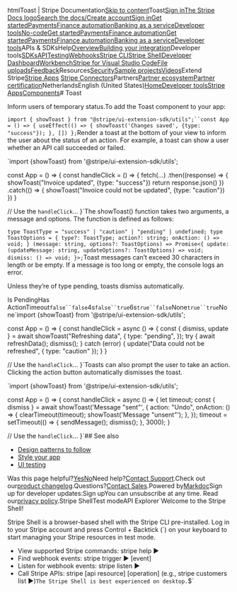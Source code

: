 htmlToast | Stripe Documentation[Skip to content](#main-content)Toast[Sign in](https://dashboard.stripe.com/login?redirect=https%3A%2F%2Fdocs.stripe.com%2Fstripe-apps%2Fcomponents%2Ftoast)[The Stripe Docs logo](/)[Search the docs/](#)[Create account](https://dashboard.stripe.com/register)[Sign in](https://dashboard.stripe.com/login?redirect=https%3A%2F%2Fdocs.stripe.com%2Fstripe-apps%2Fcomponents%2Ftoast)[Get started](/get-started)[Payments](/payments)[Finance automation](/finance-automation)[Banking as a service](/financial-services)[Developer tools](/development)[No-code](/no-code)[Get started](/get-started)[Payments](/payments)[Finance automation](/finance-automation)[](#)[Get started](/get-started)[Payments](/payments)[Finance automation](/finance-automation)[Banking as a service](/financial-services)[Developer tools](/development)[](#)APIs & SDKsHelp[Overview](/docs/development)[Building your integration](#)Developer tools[SDKs](#)[API](#)[Testing](#)[Webhooks](#)[Stripe CLI](#)[Stripe Shell](#)[Developer Dashboard](#)[Workbench](#)[Stripe for Visual Studio Code](/docs/stripe-vscode)[File uploads](/docs/file-upload)[Feedback](/docs/dev-tools-csat)Resources[Security](#)[Sample projects](#)[Videos](#)Extend Stripe[Stripe Apps](#)
[Stripe Connectors](#)Partners[Partner ecosystem](/docs/partners)[Partner certification](/docs/partners/training-and-certification)NetherlandsEnglish (United States)[](#)[](#)[Home](/docs)[Developer tools](/docs/development)[Stripe Apps](/docs/stripe-apps)[Components](/docs/stripe-apps/components)# Toast

Inform users of temporary status.To add the Toast component to your app:

`import { showToast } from "@stripe/ui-extension-sdk/utils";``const App = () => {
  useEffect(() => {
    showToast('Changes saved', {type: "success"});
  }, [])
};`Render a toast at the bottom of your view to inform the user about the status of an action. For example, a toast can show a user whether an API call succeeded or failed.

`import {showToast} from '@stripe/ui-extension-sdk/utils';

const App = () => {
  const handleClick = () => {
    fetch(...)
      .then((response) => {
        showToast("Invoice updated", {type: "success"})
        return response.json()
      })
      .catch(() => {
        showToast("Invoice could not be updated", {type: "caution"})
      })
  }

  // Use the `handleClick`...
}`The showToast() function takes two arguments, a message and options. The function is defined as follows:

`type ToastType = "success" | "caution" | "pending" | undefined;
type ToastOptions = { type?: ToastType; action?: string; onAction: () => void; }
(message: string, options?: ToastOptions) => Promise<{
    update: (updateMessage: string, updateOptions?: ToastOptions) => void;
    dismiss: () => void;
}>;`Toast messages can’t exceed 30 characters in length or be empty. If a message is too long or empty, the console logs an error.

Unless they’re of type pending, toasts dismiss automatically.

Is PendingHas ActionTimeout`false``false`4s`false``true`6s`true``false`None`true``true`None`import {showToast} from '@stripe/ui-extension-sdk/utils';

const App = () => {
  const handleClick = async () => {
    const { dismiss, update } = await showToast("Refreshing data", {
      type: "pending",
    });
    try {
      await refreshData();
      dismiss();
    } catch (error) {
      update("Data could not be refreshed", { type: "caution" });
    }
  }

  // Use the `handleClick`...
}`Toasts can also prompt the user to take an action. Clicking the action button automatically dismisses the toast.

`import {showToast} from '@stripe/ui-extension-sdk/utils';

const App = () => {
  const handleClick = async () => {
    let timeout;
    const { dismiss } = await showToast('Message "sent"', {
      action: "Undo",
      onAction: () => {
        clearTimeout(timeout);
        showToast('Message "unsent"');
      },
    });
    timeout = setTimeout(() => {
      sendMessage();
      dismiss();
    }, 3000);
  }

  // Use the `handleClick`...
}`## See also

- [Design patterns to follow](/stripe-apps/patterns)
- [Style your app](/stripe-apps/style)
- [UI testing](/stripe-apps/ui-testing)

Was this page helpful?[Yes](#)[No](#)Need help?[Contact Support](https://support.stripe.com/).Check out our[product changelog](https://stripe.com/blog/changelog).Questions?[Contact Sales](https://stripe.com/contact/sales).Powered by[Markdoc](https://markdoc.dev)Sign up for developer updates:Sign upYou can unsubscribe at any time. Read our[privacy policy](https://stripe.com/privacy).Stripe ShellTest modeAPI Explorer[](https://stripe.com/docs/stripe-cli#install)`Welcome to the Stripe Shell!

Stripe Shell is a browser-based shell with the Stripe CLI pre-installed. Log in to your
Stripe account and press Control + Backtick (`) on your keyboard to start managing your Stripe
resources in test mode.

- View supported Stripe commands: stripe help ▶️
- Find webhook events: stripe trigger ▶️ [event]
- Listen for webhook events: stripe listen ▶
- Call Stripe APIs: stripe [api resource] [operation] (e.g., stripe customers list ▶️)`The Stripe Shell is best experienced on desktop.`$`